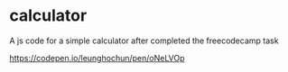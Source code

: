 # calculator

A js code for a simple calculator after completed the freecodecamp task 

https://codepen.io/leunghochun/pen/oNeLVOp
